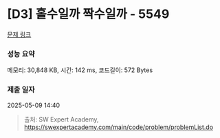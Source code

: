 # [D3] 홀수일까 짝수일까 - 5549 

[문제 링크](https://swexpertacademy.com/main/code/problem/problemDetail.do?contestProbId=AWWxpEDaAVoDFAW4) 

### 성능 요약

메모리: 30,848 KB, 시간: 142 ms, 코드길이: 572 Bytes

### 제출 일자

2025-05-09 14:40



> 출처: SW Expert Academy, https://swexpertacademy.com/main/code/problem/problemList.do